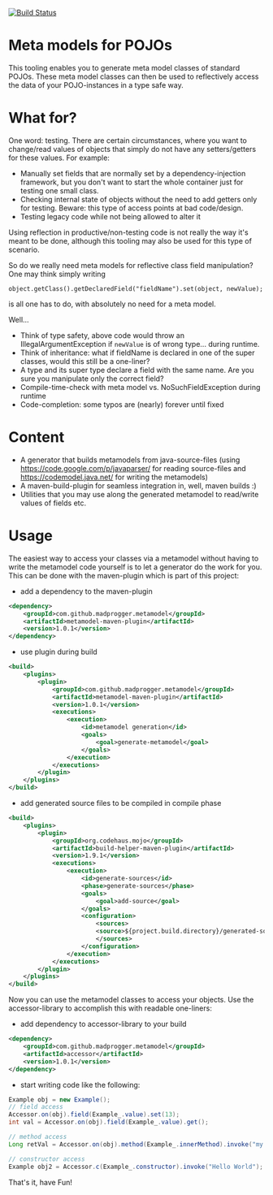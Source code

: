 [![Build Status](https://travis-ci.org/madprogger/metamodel.svg?branch=master)](https://travis-ci.org/madprogger/metamodel)

Meta models for POJOs
====================

This tooling enables you to generate meta model classes of standard POJOs. These meta model classes can then be used to reflectively access the data of your POJO-instances in a type safe way.

What for?
=========

One word: testing. There are certain circumstances, where you want to change/read values of objects that simply do not have any setters/getters for these values. For example:

- Manually set fields that are normally set by a dependency-injection framework, but you don't want to start the whole container just for testing one small class.
- Checking internal state of objects without the need to add getters only for testing. Beware: this type of access points at bad code/design.
- Testing legacy code while not being allowed to alter it

Using reflection in productive/non-testing code is not really the way it's meant to be done, although this tooling may also be used for this type of scenario.

So do we really need meta models for reflective class field manipulation?
One may think simply writing  

	object.getClass().getDeclaredField("fieldName").set(object, newValue);
is all one has to do, with absolutely no need for a meta model.

Well...

- Think of type safety, above code would throw an IllegalArgumentException if `newValue` is of wrong type... during runtime.
- Think of inheritance: what if fieldName is declared in one of the super classes, would this still be a one-liner?
- A type and its super type declare a field with the same name. Are you sure you manipulate only the correct field?
- Compile-time-check with meta model vs. NoSuchFieldException during runtime
- Code-completion: some typos are (nearly) forever until fixed 


Content
=======

- A generator that builds metamodels from java-source-files (using <https://code.google.com/p/javaparser/> for reading source-files and <https://codemodel.java.net/> for writing the metamodels)
- A maven-build-plugin for seamless integration in, well, maven builds :)
- Utilities that you may use along the generated metamodel to read/write values of fields etc. 

Usage
======

The easiest way to access your classes via a metamodel without having to write the metamodel code yourself is to let a generator do the work for you. This can be done with the maven-plugin which is part of this project: 

- add a dependency to the maven-plugin
```xml
<dependency>
	<groupId>com.github.madprogger.metamodel</groupId>
	<artifactId>metamodel-maven-plugin</artifactId>
	<version>1.0.1</version>
</dependency>
```
- use plugin during build
```xml
<build>
	<plugins>
		<plugin>
			<groupId>com.github.madprogger.metamodel</groupId>
			<artifactId>metamodel-maven-plugin</artifactId>
			<version>1.0.1</version>
			<executions>
				<execution>
					<id>metamodel generation</id>
					<goals>
						<goal>generate-metamodel</goal>
					</goals>
				</execution>
			</executions>
		</plugin>
	</plugins>
</build>
```
- add generated source files to be compiled in compile phase 
```xml
<build>
	<plugins>
		<plugin>
			<groupId>org.codehaus.mojo</groupId>
			<artifactId>build-helper-maven-plugin</artifactId>
			<version>1.9.1</version>
			<executions>
				<execution>
					<id>generate-sources</id>
					<phase>generate-sources</phase>
					<goals>
						<goal>add-source</goal>
					</goals>
					<configuration>
						<sources>
						<source>${project.build.directory}/generated-sources/pojo-metamodel</source>
						</sources>
					</configuration>
				</execution>
			</executions>
		</plugin>
	</plugins>
</build>
```

Now you can use the metamodel classes to access your objects. Use the accessor-library to accomplish this with readable one-liners:
- add dependency to accessor-library to your build
```xml
<dependency>
	<groupId>com.github.madprogger.metamodel</groupId>
	<artifactId>accessor</artifactId>
	<version>1.0.1</version>
</dependency>
```
- start writing code like the following:
```java
Example obj = new Example();
// field access
Accessor.on(obj).field(Example_.value).set(13);
int val = Accessor.on(obj).field(Example_.value).get();

// method access
Long retVal = Accessor.on(obj).method(Example_.innerMethod).invoke("my value");

// constructor access
Example obj2 = Accessor.c(Example_.constructor).invoke("Hello World");
```

That's it, have Fun!
